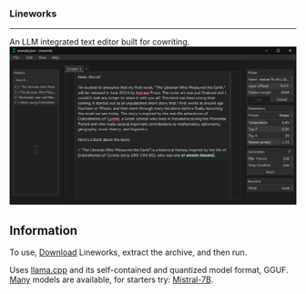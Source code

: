 ### Lineworks
--------
An LLM integrated text editor built for cowriting.
![example](https://github.com/arenasys/Lineworks/raw/master/screenshot.png)
## Information
To use, [Download](https://github.com/arenasys/Lineworks/archive/refs/heads/master.zip) Lineworks, extract the archive, and then run. 

Uses [llama.cpp](https://github.com/ggerganov/llama.cpp) and its self-contained and quantized model format, GGUF. [Many](https://huggingface.co/TheBloke?search_models=gguf) models are available, for starters try: [Mistral-7B](https://huggingface.co/TheBloke/Mistral-7B-v0.1-GGUF/blob/main/mistral-7b-v0.1.Q5_K_M.gguf).